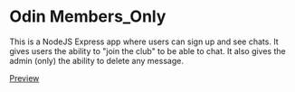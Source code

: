 # Odin Members_Only
This is a NodeJS Express app where users can sign up and see chats.
It gives users the ability to "join the club" to be able to chat.
It also gives the admin (only) the ability to delete any message.

[Preview](https://membersonly-club.up.railway.app/)
